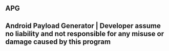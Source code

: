 ## APG
## Android Payload Generator | Developer assume no liability and not responsible for any misuse or damage caused by this program
